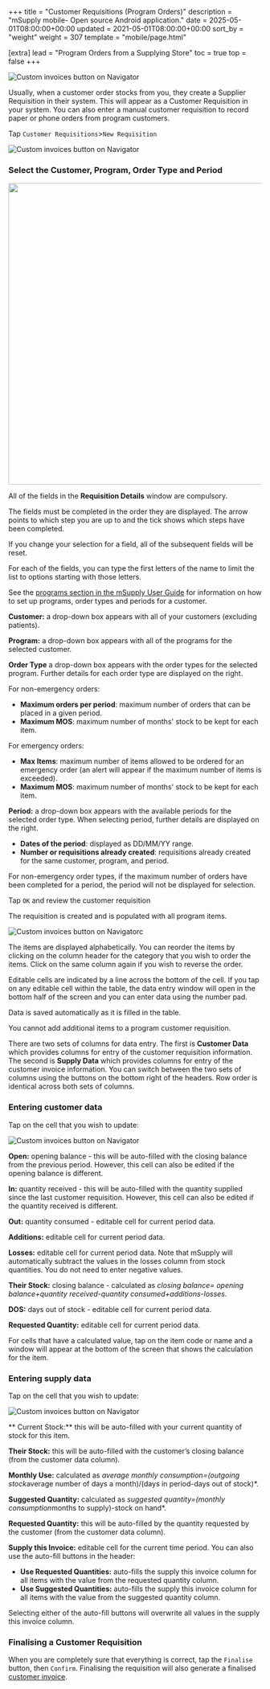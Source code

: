 +++
title = "Customer Requisitions (Program Orders)"
description = "mSupply mobile- Open source Android application."
date = 2025-05-01T08:00:00+00:00
updated = 2021-05-01T08:00:00+00:00
sort_by = "weight"
weight = 307
template = "mobile/page.html"

[extra]
lead = "Program Orders from a Supplying Store"
toc = true
top = false
+++

![Custom invoices button on Navigator](/mobile/images/customer_new_requisitions.png)

Usually, when a customer order stocks from you, they create a Supplier Requisition in their system. This will appear as a Customer Requisition in your system. You can also enter a manual customer requisition to record paper or phone orders from program customers.  

Tap `Customer Requisitions`>`New Requisition`

![Custom invoices button on Navigator](/mobile/images/customer_requisitions_seslect.png)

### Select the Customer, Program, Order Type and Period

[<img src="/_media/en:mobile:user_guide:pasted:20201125-223637.png?w=600&amp;tok=5b23cc" class="mediacenter" loading="lazy" alt="" width="600" />](/_detail/en:mobile:user_guide:pasted:20201125-223637.png?id=en%3Amobile%3Auser_guide%3Acustomer_requisitions_program_orders)

All of the fields in the **Requisition Details** window are compulsory.

The fields must be completed in the order they are displayed.  The arrow points to which step you are up to and the tick shows which steps have been completed.

If you change your selection for a field, all of the subsequent fields will be reset.

For each of the fields, you can type the first letters of the name to limit the list to options starting with those letters.

 See the [programs section in the mSupply User Guide](https://docs.msupply.org.nz/items:programs) for information on how to set up programs, order types and periods for a customer. 

**Customer:** a drop-down box appears with all of your customers (excluding patients).

**Program:** a drop-down box appears with all of the programs for the selected customer.

**Order Type** a drop-down box appears with the order types for the selected program. Further details for each order type are displayed on the right. 

For non-emergency orders:

  * **Maximum orders per period**: maximum number of orders that can be placed in a given period.
  * **Maximum MOS**: maximum number of months' stock to be kept for each item. 

For emergency orders:

  * **Max Items**: maximum number of items allowed to be ordered for an emergency order (an alert will appear if the maximum number of items is exceeded).
  * **Maximum MOS**: maximum number of months' stock to be kept for each item. 

**Period:** a drop-down box appears with the available periods for the selected order type. When selecting period, further details are displayed on the right.

  * **Dates of the period**: displayed as DD/MM/YY range.
  * **Number or requisitions already created**: requisitions already created for the same customer, program, and period.

 For non-emergency order types, if the maximum number of orders have been completed for a period, the period will not be displayed for selection. 

Tap `OK` and review the customer requisition

The requisition is created and is populated with all program items.  

![Custom invoices button on Navigator](/mobile/images/customer_requisitions_items.png)c

The items are displayed alphabetically.  You can reorder the items by clicking on the column header for the category that you wish to order the items.  Click on the same column again if you wish to reverse the order. 

Editable cells are indicated by a line across the bottom of the cell. If you tap on any editable cell within the table, the data entry window will open in the bottom half of the screen and you can enter data using the number pad. 

Data is saved automatically as it is filled in the table.

 

You cannot add additional items to a program customer requisition.  

There are two sets of columns for data entry.  The first is **Customer Data** which provides columns for entry of the customer requisition information.  The second is **Supply Data** which provides columns for entry of the customer invoice information.  You can switch between the two sets of columns using the buttons on the bottom right of the headers.  Row order is identical across both sets of columns.

### Entering customer data

Tap on the cell that you wish to update:

![Custom invoices button on Navigator](/mobile/images/customer_requisitions_enter_data.png)

**Open:** opening balance - this will be auto-filled with the closing balance from the previous period. However, this cell can also be edited if the opening balance is different. 

**In:** quantity received - this will be auto-filled with the quantity supplied since the last customer requisition.  However, this cell can also be edited if the quantity received is different.

**Out:** quantity consumed - editable cell for current period data.

**Additions:** editable cell for current period data.

**Losses:** editable cell for current period data. Note that mSupply will automatically subtract the values in the losses column from stock quantities. You do not need to enter negative values.

**Their Stock:** closing balance - calculated as *closing balance= opening balance+quantity received-quantity consumed+additions-losses*.

**DOS:** days out of stock - editable cell for current period data.

**Requested Quantity:** editable cell for current period data.

 For cells that have a calculated value, tap on the item code or name and a window will appear at the bottom of the screen that shows the calculation for the item.

### Entering supply data

Tap on the cell that you wish to update:

![Custom invoices button on Navigator](/mobile/images/customer_requisition_enter_supply_data.png)

** Current Stock:** this will be auto-filled with your current quantity of stock for this item. 

**Their Stock:** this will be auto-filled with the customer’s closing balance (from the customer data column).

**Monthly Use:** calculated as *average monthly consumption=(outgoing stock*average number of days a month)/(days in period-days out of stock)*.

**Suggested Quantity:** calculated as *suggested quantity=(monthly consumption*months to supply)-stock on hand*.

**Requested Quantity:** this will be auto-filled by the quantity requested by the customer (from the customer data column).

**Supply this Invoice:** editable cell for the current time period.  You can also use the auto-fill buttons in the header:

  * **Use Requested Quantities:** auto-fills the supply this invoice column for all items with the value from the requested quantity column.
  * **Use Suggested Quantities:** auto-fills the supply this invoice column for all items with the value from the suggested quantity column.

 

Selecting either of the auto-fill buttons will overwrite all values in the supply this invoice column.  

### Finalising a Customer Requisition

When you are completely sure that everything is correct, tap the `Finalise` button, then `Confirm`. Finalising the requisition will also generate a finalised [customer invoice](/en:mobile:user_guide:customer_inv).



